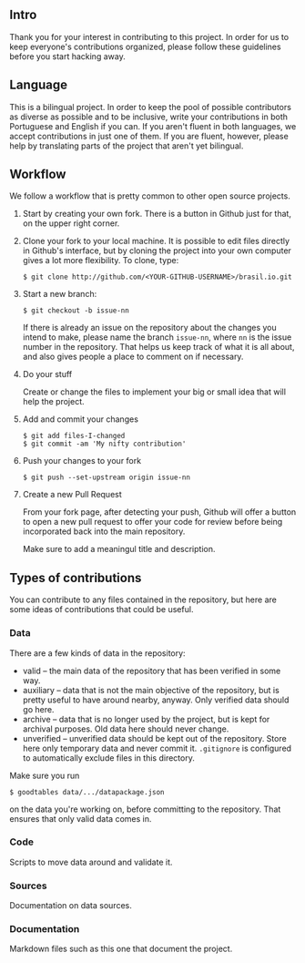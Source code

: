## Intro

Thank you for your interest in contributing to this project. In order for us
to keep everyone's contributions organized, please follow these guidelines
before you start hacking away.

## Language

This is a bilingual project. In order to keep the pool of possible
contributors as diverse as possible and to be inclusive, write your
contributions in both Portuguese and English if you can. If you aren't
fluent in both languages, we accept contributions in just one of them.
If you are fluent, however, please help by translating parts of the
project that aren't yet bilingual.

## Workflow

We follow a workflow that is pretty common to other open source projects.

1. Start by creating your own fork. There is a button in Github just for that,
   on the upper right corner.
2. Clone your fork to your local machine. It is possible to edit files
   directly in Github's interface, but by cloning the project into your own
   computer gives a lot more flexibility. To clone, type:
   
   `$ git clone http://github.com/<YOUR-GITHUB-USERNAME>/brasil.io.git`
3. Start a new branch:
   
   `$ git checkout -b issue-nn`
   
   If there is already an issue on the repository about the changes you
   intend to make, please name the branch `issue-nn`, where `nn` is the
   issue number in the repository. That helps us keep track of what it
   is all about, and also gives people a place to comment on if necessary.
4. Do your stuff
   
   Create or change the files to implement your big or small idea that
   will help the project.
5. Add and commit your changes

   ```
   $ git add files-I-changed
   $ git commit -am 'My nifty contribution'
   ```
6. Push your changes to your fork

   `$ git push --set-upstream origin issue-nn`
7. Create a new Pull Request

   From your fork page, after detecting your push, Github will offer a button
   to open a new pull request to offer your code for review before being
   incorporated back into the main repository.
   
   Make sure to add a meaningul title and description.

## Types of contributions

You can contribute to any files contained in the repository, but here are some
ideas of contributions that could be useful.

### Data

There are a few kinds of data in the repository:

* valid – the main data of the repository that has been verified in some way.
* auxiliary – data that is not the main objective of the repository, but is
  pretty useful to have around nearby, anyway. Only verified data should go
  here.
* archive – data that is no longer used by the project, but is kept for
  archival purposes. Old data here should never change.
* unverified – unverified data should be kept out of the repository. Store
  here only temporary data and never commit it. `.gitignore` is configured
  to automatically exclude files in this directory.

Make sure you run

```
$ goodtables data/.../datapackage.json
```

on the data you're working on, before committing to the repository. That
ensures that only valid data comes in.

### Code

Scripts to move data around and validate it.

### Sources

Documentation on data sources.

### Documentation

Markdown files such as this one that document the project.

